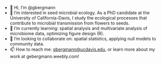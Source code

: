 - 👋 Hi, I’m @gbergmann
- 👀 I’m interested in seed microbial ecology. As a PhD candidate at the University of California-Davis, I study the ecological processes that contribute to microbial transmission from flowers to seeds. 
- 🌱 I’m currently learning: spatial analysis and multivariate analysis of microbiome data, optimizing figure design (R). 
- 💞️ I’m looking to collaborate on: spatial statistics, applying null models to community data. 
- 📫 How to reach me: gbergmann@ucdavis.edu, or learn more about my work at gebergmann.weebly.com!

<!---
gbergmann/gbergmann is a ✨ special ✨ repository because its `README.md` (this file) appears on your GitHub profile.
You can click the Preview link to take a look at your changes.
--->
